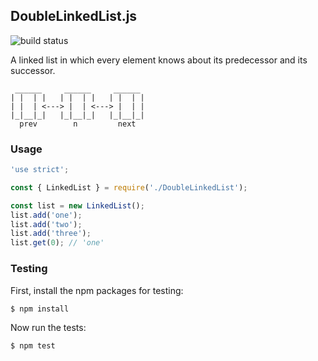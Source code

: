 ## DoubleLinkedList.js

![build status](https://api.travis-ci.org/ffflorian/DoubleLinkedList.js.svg?branch=master)

A linked list in which every element knows about its predecessor and its successor.
```
 ______     ______     ______
| |  | |   | |  | |   | |  | |
| |  | <---> |  | <---> |  | |
|_|__|_|   |_|__|_|   |_|__|_|
  prev        n         next
```

### Usage

```js
'use strict';

const { LinkedList } = require('./DoubleLinkedList');

const list = new LinkedList();
list.add('one');
list.add('two');
list.add('three');
list.get(0); // 'one'
```

### Testing

First, install the npm packages for testing:
```bash
$ npm install
```

Now run the tests:
```bash
$ npm test
```
